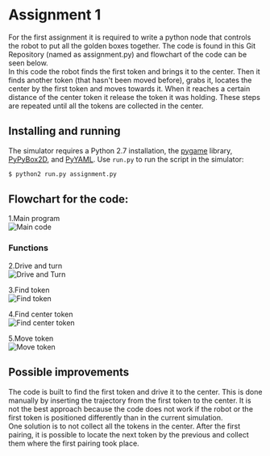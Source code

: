 # Assignment 1
For the first assignment it is required to write a python node that controls the robot to put all the golden boxes together. The code is found in this Git Repository (named as assignment.py) and flowchart of the code can be seen below. <br>
In this code the robot finds the first token and brings it to the center. Then it finds another token (that hasn't been moved before), grabs it, locates the center by the first token and moves towards it. When it reaches a certain distance of the center token it release the token it was holding. These steps are repeated until all the tokens are collected in the center.


## Installing and running
The simulator requires a Python 2.7 installation, the [pygame](http://pygame.org/) library, [PyPyBox2D](https://pypi.python.org/pypi/pypybox2d/2.1-r331), and [PyYAML](https://pypi.python.org/pypi/PyYAML/).
Use `run.py` to run the script in the simulator:
```bash
$ python2 run.py assignment.py
```

## Flowchart for the code:
1.Main program <br>
![Main code](https://github.com/IrisLaanearu/Project/assets/145934148/46febfeb-dc51-43b3-9dd9-7ff3cd4010fc)

### Functions
2.Drive and turn <br>
![Drive and Turn](https://github.com/IrisLaanearu/Project/assets/145934148/825e101a-c4d2-47df-bd40-4a5d199912d9)

3.Find token <br>
![Find token](https://github.com/IrisLaanearu/Project/assets/145934148/fbb8632e-7bb7-48fe-a177-5d41a1065250)

4.Find center token <br>
![Find center token](https://github.com/IrisLaanearu/Project/assets/145934148/a2ed04a9-09f9-476a-b0f8-89d6435bb0e8)

5.Move token <br>
![Move token](https://github.com/IrisLaanearu/Project/assets/145934148/5ced616d-d684-4e95-9af7-51f84b9a7ead)

## Possible improvements
The code is built to find the first token and drive it to the center. This is done manually by inserting the trajectory from the first token to the center. It is not the best approach because the code does not work if the robot or the first token is positioned differently than in the current simulation. <br>
One solution is to not collect all the tokens in the center. After the first pairing, it is possible to locate the next token by the previous and collect them where the first pairing took place.
